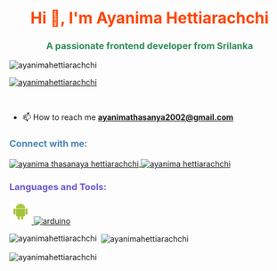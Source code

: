 <h1 align="center" style="color: #ff4500; transition: all 0.5s;">Hi 👋, I'm Ayanima Hettiarachchi</h1>
<h3 align="center" style="color: #2e8b57; transition: all 0.5s;">A passionate frontend developer from Srilanka</h3>

<p align="left"> 
  <img src="https://komarev.com/ghpvc/?username=ayanimahettiarachchi&label=Profile%20views&color=ff6347&style=flat" alt="ayanimahettiarachchi" /> 
</p>

<p align="left"> 
  <a href="https://github.com/ryo-ma/github-profile-trophy">
    <img src="https://github-profile-trophy.vercel.app/?username=ayanimahettiarachchi&theme=dracula&row=1&column=6" alt="ayanimahettiarachchi" />
  </a> 
</p>

<p align="left"> 
  <a href="https://twitter.com/" target="blank">
    <img src="https://img.shields.io/twitter/follow/?logo=twitter&style=for-the-badge&color=1da1f2" alt="" />
  </a> 
</p>

- 📫 How to reach me **ayanimathasanya2002@gmail.com**

<h3 align="left" style="color: #4682b4; transition: all 0.5s;">Connect with me:</h3>
<p align="left">
  <a href="https://linkedin.com/in/ayanima thasanaya hettiarachchi" target="blank">
    <img align="center" src="https://raw.githubusercontent.com/rahuldkjain/github-profile-readme-generator/master/src/images/icons/Social/linked-in-alt.svg" alt="ayanima thasanaya hettiarachchi" height="30" width="40" style="transition: transform 0.3s;" onmouseover="this.style.transform='scale(1.2)';" onmouseout="this.style.transform='scale(1)';"/>
  </a>
  <a href="https://instagram.com/ayanima hettiarachchi" target="blank">
    <img align="center" src="https://raw.githubusercontent.com/rahuldkjain/github-profile-readme-generator/master/src/images/icons/Social/instagram.svg" alt="ayanima hettiarachchi" height="30" width="40" style="transition: transform 0.3s;" onmouseover="this.style.transform='scale(1.2)';" onmouseout="this.style.transform='scale(1)';"/>
  </a>
</p>

<h3 align="left" style="color: #6a5acd; transition: all 0.5s;">Languages and Tools:</h3>
<p align="left"> 
  <a href="https://developer.android.com" target="_blank" rel="noreferrer"> 
    <img src="https://raw.githubusercontent.com/devicons/devicon/master/icons/android/android-original-wordmark.svg" alt="android" width="40" height="40" />
  </a>
  <a href="https://www.arduino.cc/" target="_blank" rel="noreferrer"> 
    <img src="https://cdn.worldvectorlogo.com/logos/arduino-1.svg" alt="arduino" width="40" height="40" />
  </a>
  <!-- Add similar icons for other languages/tools -->
</p>

<p>
  <img align="left" src="https://github-readme-stats.vercel.app/api/top-langs?username=ayanimahettiarachchi&show_icons=true&locale=en&layout=compact&theme=radical" alt="ayanimahettiarachchi" />
</p>

<p>&nbsp;
  <img align="center" src="https://github-readme-stats.vercel.app/api?username=ayanimahettiarachchi&show_icons=true&locale=en&theme=radical" alt="ayanimahettiarachchi" />
</p>

<p>
  <img align="center" src="https://github-readme-streak-stats.herokuapp.com/?user=ayanimahettiarachchi&theme=radical" alt="ayanimahettiarachchi" />
</p>

